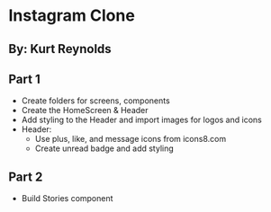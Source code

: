 # Instagram Clone

## By: Kurt Reynolds

## Part 1

- Create folders for screens, components
- Create the HomeScreen & Header
- Add styling to the Header and import images for logos and icons
- Header:
  - Use plus, like, and message icons from icons8.com
  - Create unread badge and add styling

## Part 2

- Build Stories component
